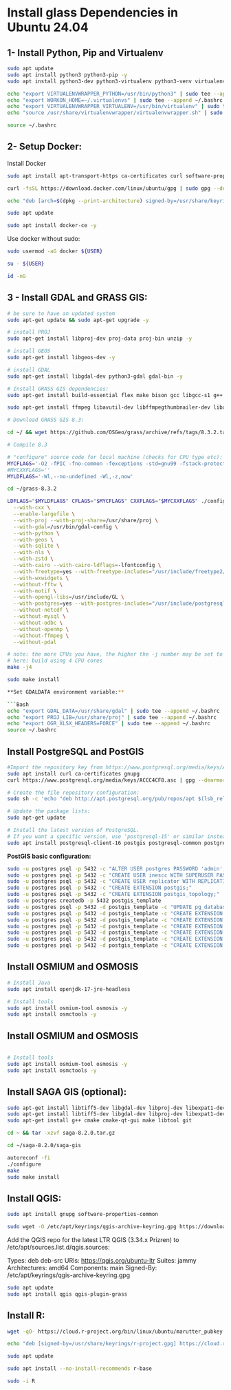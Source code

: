 Install glass Dependencies in Ubuntu 24.04
====================

## 1- Install Python, Pip and Virtualenv ##

```Bash
sudo apt update
sudo apt install python3 python3-pip -y
sudo apt install python3-dev python3-virtualenv python3-venv virtualenvwrapper -y

echo "export VIRTUALENVWRAPPER_PYTHON=/usr/bin/python3" | sudo tee --append ~/.bashrc
echo "export WORKON_HOME=~/.virtualenvs" | sudo tee --append ~/.bashrc
echo "export VIRTUALENVWRAPPER_VIRTUALENV=/usr/bin/virtualenv" | sudo tee --append ~/.bashrc
echo "source /usr/share/virtualenvwrapper/virtualenvwrapper.sh" | sudo tee --append ~/.bashrc

source ~/.bashrc
```


## 2- Setup Docker:

Install Docker

```Bash
sudo apt install apt-transport-https ca-certificates curl software-properties-common -y

curl -fsSL https://download.docker.com/linux/ubuntu/gpg | sudo gpg --dearmor -o /usr/share/keyrings/docker-archive-keyring.gpg

echo "deb [arch=$(dpkg --print-architecture) signed-by=/usr/share/keyrings/docker-archive-keyring.gpg] https://download.docker.com/linux/ubuntu $(lsb_release -cs) stable" | sudo tee /etc/apt/sources.list.d/docker.list > /dev/null

sudo apt update

sudo apt install docker-ce -y
```

Use docker without sudo:

```Bash
sudo usermod -aG docker ${USER}

su - ${USER}

id -nG
```


## 3 - Install GDAL and GRASS GIS: ##

```Bash
# be sure to have an updated system
sudo apt-get update && sudo apt-get upgrade -y

# install PROJ
sudo apt-get install libproj-dev proj-data proj-bin unzip -y

# install GEOS
sudo apt-get install libgeos-dev -y

# install GDAL
sudo apt-get install libgdal-dev python3-gdal gdal-bin -y

# Install GRASS GIS dependencies:
sudo apt-get install build-essential flex make bison gcc libgcc-s1 g++ ccache python3 python3-dev python3-opengl python3-wxgtk4.0 python3-dateutil libgsl-dev python3-numpy wx-common libncurses-dev libbz2-dev zlib1g-dev gettext libtiff5-dev libpnglite-dev libcairo2 libcairo2-dev sqlite3 libsqlite3-dev libpq-dev libreadline-dev libfreetype-dev libboost-thread-dev libboost-program-options-dev subversion libzstd-dev checkinstall libglu1-mesa-dev libxmu-dev ghostscript wget -y

sudo apt-get install ffmpeg libavutil-dev libffmpegthumbnailer-dev libavcodec-dev libxmu-dev libavformat-dev libswscale-dev -y

# Download GRASS GIS 8.3:

cd ~/ && wget https://github.com/OSGeo/grass/archive/refs/tags/8.3.2.tar.gz && tar -xzvf 8.3.2.tar.gz

# Compile 8.3

# "configure" source code for local machine (checks for CPU type etc):
MYCFLAGS='-O2 -fPIC -fno-common -fexceptions -std=gnu99 -fstack-protector -m64'
#MYCXXFLAGS=''
MYLDFLAGS='-Wl,--no-undefined -Wl,-z,now'

cd ~/grass-8.3.2

LDFLAGS="$MYLDFLAGS" CFLAGS="$MYCFLAGS" CXXFLAGS="$MYCXXFLAGS" ./configure \
  --with-cxx \
  --enable-largefile \
  --with-proj --with-proj-share=/usr/share/proj \
  --with-gdal=/usr/bin/gdal-config \
  --with-python \
  --with-geos \
  --with-sqlite \
  --with-nls \
  --with-zstd \
  --with-cairo --with-cairo-ldflags=-lfontconfig \
  --with-freetype=yes --with-freetype-includes="/usr/include/freetype2/" \
  --with-wxwidgets \
  --without-fftw \
  --with-motif \
  --with-opengl-libs=/usr/include/GL \
  --with-postgres=yes --with-postgres-includes="/usr/include/postgresql" \
  --without-netcdf \
  --without-mysql \
  --without-odbc \
  --without-openmp \
  --without-ffmpeg \
  --without-pdal

# note: the more CPUs you have, the higher the -j number may be set to
# here: build using 4 CPU cores
make -j4

sudo make install

**Set GDALDATA environment variable:**

```Bash
echo "export GDAL_DATA=/usr/share/gdal" | sudo tee --append ~/.bashrc
echo "export PROJ_LIB=/usr/share/proj" | sudo tee --append ~/.bashrc
echo "export OGR_XLSX_HEADERS=FORCE" | sudo tee --append ~/.bashrc
source ~/.bashrc
```


## Install PostgreSQL and PostGIS ##

```Bash
#Import the repository key from https://www.postgresql.org/media/keys/ACCC4CF8.asc:
sudo apt install curl ca-certificates gnupg
curl https://www.postgresql.org/media/keys/ACCC4CF8.asc | gpg --dearmor | sudo tee /etc/apt/trusted.gpg.d/apt.postgresql.org.gpg >/dev/null

# Create the file repository configuration:
sudo sh -c 'echo "deb http://apt.postgresql.org/pub/repos/apt $(lsb_release -cs)-pgdg main" > /etc/apt/sources.list.d/pgdg.list'

# Update the package lists:
sudo apt-get update

# Install the latest version of PostgreSQL.
# If you want a specific version, use 'postgresql-15' or similar instead of 'postgresql':
sudo apt install postgresql-client-16 postgis postgresql-common postgresql-16 postgresql-16-postgis-3 postgresql-16-ogr-fdw postgresql-16-postgis-3-scripts postgresql-plpython3-16 postgresql-16-pgrouting postgresql-server-dev-16 postgresql-16-cron -y
```
	
**PostGIS basic configuration:**

```Bash
sudo -u postgres psql -p 5432 -c "ALTER USER postgres PASSWORD 'admin';"
sudo -u postgres psql -p 5432 -c "CREATE USER inescc WITH SUPERUSER PASSWORD 'admin';"
sudo -u postgres psql -p 5432 -c "CREATE USER replicator WITH REPLICATION PASSWORD 'admin';"
sudo -u postgres psql -p 5432 -c "CREATE EXTENSION postgis;"
sudo -u postgres psql -p 5432 -c "CREATE EXTENSION postgis_topology;"
sudo -u postgres createdb -p 5432 postgis_template
sudo -u postgres psql -p 5432 -d postgis_template -c "UPDATE pg_database SET datistemplate=true WHERE datname='postgis_template'"
sudo -u postgres psql -p 5432 -d postgis_template -c "CREATE EXTENSION hstore;"
sudo -u postgres psql -p 5432 -d postgis_template -c "CREATE EXTENSION tablefunc;"
sudo -u postgres psql -p 5432 -d postgis_template -c "CREATE EXTENSION postgis;"
sudo -u postgres psql -p 5432 -d postgis_template -c "CREATE EXTENSION postgis_raster;"
sudo -u postgres psql -p 5432 -d postgis_template -c "CREATE EXTENSION postgis_topology;"
sudo -u postgres psql -p 5432 -d postgis_template -c "CREATE EXTENSION pgrouting;"
```

## Install OSMIUM and OSMOSIS ##

```Bash
# Install Java
sudo apt install openjdk-17-jre-headless

# Install tools
sudo apt install osmium-tool osmosis -y
sudo apt install osmctools -y
```

## Install OSMIUM and OSMOSIS ##

```Bash

# Install tools
sudo apt install osmium-tool osmosis -y
sudo apt install osmctools -y
```


## Install SAGA GIS (optional):

```Bash
sudo apt-get install libtiff5-dev libgdal-dev libproj-dev libexpat1-dev wx-common libogdi-dev unixodbc-dev
sudo apt-get install libtiff5-dev libgdal-dev libproj-dev libexpat1-dev libogdi-dev unixodbc-dev
sudo apt-get install g++ cmake cmake-qt-gui make libtool git

cd ~ && tar -xzvf saga-8.2.0.tar.gz

cd ~/saga-8.2.0/saga-gis

autoreconf -fi
./configure
make
sudo make install
```

## Install QGIS:

```Bash
sudo apt install gnupg software-properties-common

sudo wget -O /etc/apt/keyrings/qgis-archive-keyring.gpg https://download.qgis.org/downloads/qgis-archive-keyring.gpg


```
Add the QGIS repo for the latest LTR QGIS (3.34.x Prizren) to /etc/apt/sources.list.d/qgis.sources:

Types: deb deb-src
URIs: https://qgis.org/ubuntu-ltr
Suites: jammy
Architectures: amd64
Components: main
Signed-By: /etc/apt/keyrings/qgis-archive-keyring.gpg

```Bash
sudo apt update
sudo apt install qgis qgis-plugin-grass
```



## Install R: ##

```Bash
wget -qO- https://cloud.r-project.org/bin/linux/ubuntu/marutter_pubkey.asc | sudo gpg --dearmor -o /usr/share/keyrings/r-project.gpg

echo "deb [signed-by=/usr/share/keyrings/r-project.gpg] https://cloud.r-project.org/bin/linux/ubuntu jammy-cran40/" | sudo tee -a /etc/apt/sources.list.d/r-project.list

sudo apt update

sudo apt install --no-install-recommends r-base

sudo -i R
```